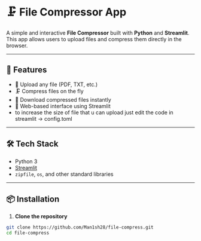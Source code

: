 # 🗜️ File Compressor App

A simple and interactive **File Compressor** built with **Python** and **Streamlit**. This app allows users to upload files and compress them directly in the browser.

---

## 🚀 Features

- 📁 Upload any file (PDF, TXT, etc.)
- 🗜️ Compress files on the fly
- 💾 Download compressed files instantly
- 🔗 Web-based interface using Streamlit
- to increase the size of file that u can upload just edit the code in streamlit   -> config.toml

---

## 🛠️ Tech Stack

- Python 3
- [Streamlit](https://streamlit.io/)
- `zipfile`, `os`, and other standard libraries

---

## 📦 Installation

1. **Clone the repository**
```bash
git clone https://github.com/Man1sh28/file-compress.git
cd file-compress
